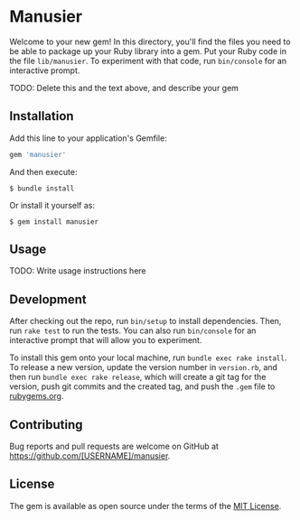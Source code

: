 # Manusier

Welcome to your new gem! In this directory, you'll find the files you need to be able to package up your Ruby library into a gem. Put your Ruby code in the file `lib/manusier`. To experiment with that code, run `bin/console` for an interactive prompt.

TODO: Delete this and the text above, and describe your gem

## Installation

Add this line to your application's Gemfile:

```ruby
gem 'manusier'
```

And then execute:

    $ bundle install

Or install it yourself as:

    $ gem install manusier

## Usage

TODO: Write usage instructions here

## Development

After checking out the repo, run `bin/setup` to install dependencies. Then, run `rake test` to run the tests. You can also run `bin/console` for an interactive prompt that will allow you to experiment.

To install this gem onto your local machine, run `bundle exec rake install`. To release a new version, update the version number in `version.rb`, and then run `bundle exec rake release`, which will create a git tag for the version, push git commits and the created tag, and push the `.gem` file to [rubygems.org](https://rubygems.org).

## Contributing

Bug reports and pull requests are welcome on GitHub at https://github.com/[USERNAME]/manusier.

## License

The gem is available as open source under the terms of the [MIT License](https://opensource.org/licenses/MIT).
